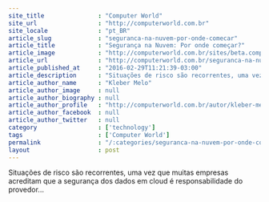 ```yaml
---
site_title               : "Computer World"
site_url                 : "http://computerworld.com.br"
site_locale              : "pt_BR"
article_slug             : "seguranca-na-nuvem-por-onde-comecar"
article_title            : "Segurança na Nuvem: Por onde começar?"
article_image            : "http://computerworld.com.br/sites/beta.computerworld.com.br/files/news_articles/seguranca_cadeado.jpg"
article_url              : "http://computerworld.com.br/seguranca-na-nuvem-por-onde-comecar"
article_published_at     : "2016-02-29T11:21:39-03:00"
article_description      : "Situações de risco são recorrentes, uma vez que muitas empresas acreditam que a segurança dos dados em cloud é responsabilidade do provedor..."
article_author_name      : "Kleber Melo"
article_author_image     : null
article_author_biography : null
article_author_profile   : "http://computerworld.com.br/autor/kleber-melo"
article_author_facebook  : null
article_author_twitter   : null
category                 : ['technology']
tags                     : ['Computer World']
permalink                : "/:categories/seguranca-na-nuvem-por-onde-comecar/"
layout                   : post
---
```


Situações de risco são recorrentes, uma vez que muitas empresas acreditam que a segurança dos dados em cloud é responsabilidade do provedor...
